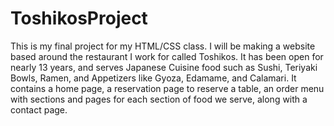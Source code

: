 # ToshikosProject
 This is my final project for my HTML/CSS class. I will be making a website based around the restaurant I work for called Toshikos. It has been open for nearly 13 years, and serves Japanese Cuisine food such as Sushi, Teriyaki Bowls, Ramen, and Appetizers like Gyoza, Edamame, and Calamari. It contains a home page, a reservation page to reserve a table, an order menu with sections and pages for each section of food we serve, along with a contact page.
